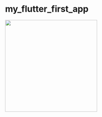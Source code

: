 # my_flutter_first_app

<img src="https://github.com/3264harshitakevadiya/Core_Flutter/assets/133105068/7805be55-ca54-4ff9-b14e-b7c927570510" width="300">


